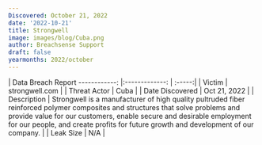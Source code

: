 ```yaml
---
Discovered: October 21, 2022
date: '2022-10-21'
title: Strongwell
image: images/blog/Cuba.png
author: Breachsense Support
draft: false
yearmonths: 2022/october
---
```



| Data Breach Report
------------:     |:-------------:    | :-----:|
| Victim      | strongwell.com      | 
| Threat Actor      | Cuba      | 
| Date Discovered      | Oct 21, 2022      | 
| Description      | Strongwell is a manufacturer of high quality pultruded fiber reinforced polymer composites and structures that solve problems and provide value for our customers, enable secure and desirable employment for our people, and create profits for future growth and development of our company.      | 
| Leak Size      | N/A      | 

